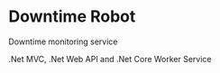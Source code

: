 # Downtime Robot
Downtime monitoring service 

.Net MVC, .Net Web API and .Net Core Worker Service 
